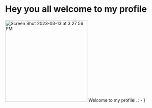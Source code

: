 # Hey you all welcome to my profile
<img width="265" alt="Screen Shot 2023-03-13 at 3 27 56 PM" src="https://img-c.udemycdn.com/user/200_H/231869500_dd56.jpg)https://img-c.udemycdn.com/user/200_H/231869500_dd56.jpg">
Welcome to my profile!. : - )
